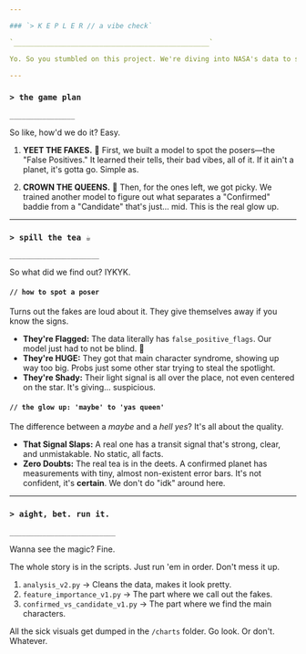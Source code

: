 ```yaml
---

### `> K E P L E R // a vibe check`

`________________________________________________`

Yo. So you stumbled on this project. We're diving into NASA's data to sort the legit exoplanets from the space trash. It's a whole mood. We're here to expose the fakes and crown the real ones. No cap.

---
```


### `> the game plan`

`________________`

So like, how'd we do it? Easy.

1.  **YEET THE FAKES.** 🚮
    First, we built a model to spot the posers—the "False Positives." It learned their tells, their bad vibes, all of it. If it ain't a planet, it's gotta go. Simple as.

2.  **CROWN THE QUEENS.** 👑
    Then, for the ones left, we got picky. We trained another model to figure out what separates a "Confirmed" baddie from a "Candidate" that's just... mid. This is the real glow up.

---

### `> spill the tea ☕`

`______________________`

So what did we find out? IYKYK.

#### `// how to spot a poser`

Turns out the fakes are loud about it. They give themselves away if you know the signs.

- **They're Flagged:** The data literally has `false_positive_flags`. Our model just had to not be blind. 💅
- **They're HUGE:** They got that main character syndrome, showing up way too big. Probs just some other star trying to steal the spotlight.
- **They're Shady:** Their light signal is all over the place, not even centered on the star. It's giving... suspicious.

#### `// the glow up: 'maybe' to 'yas queen'`

The difference between a _maybe_ and a _hell yes_? It's all about the quality.

- **That Signal Slaps:** A real one has a transit signal that's strong, clear, and unmistakable. No static, all facts.
- **Zero Doubts:** The real tea is in the deets. A confirmed planet has measurements with tiny, almost non-existent error bars. It's not confident, it's **certain**. We don't do "idk" around here.

---

### `> aight, bet. run it.`

`__________________________`

Wanna see the magic? Fine.

The whole story is in the scripts. Just run 'em in order. Don't mess it up.

1.  `analysis_v2.py` -> Cleans the data, makes it look pretty.
2.  `feature_importance_v1.py` -> The part where we call out the fakes.
3.  `confirmed_vs_candidate_v1.py` -> The part where we find the main characters.

All the sick visuals get dumped in the `/charts` folder. Go look. Or don't. Whatever.
